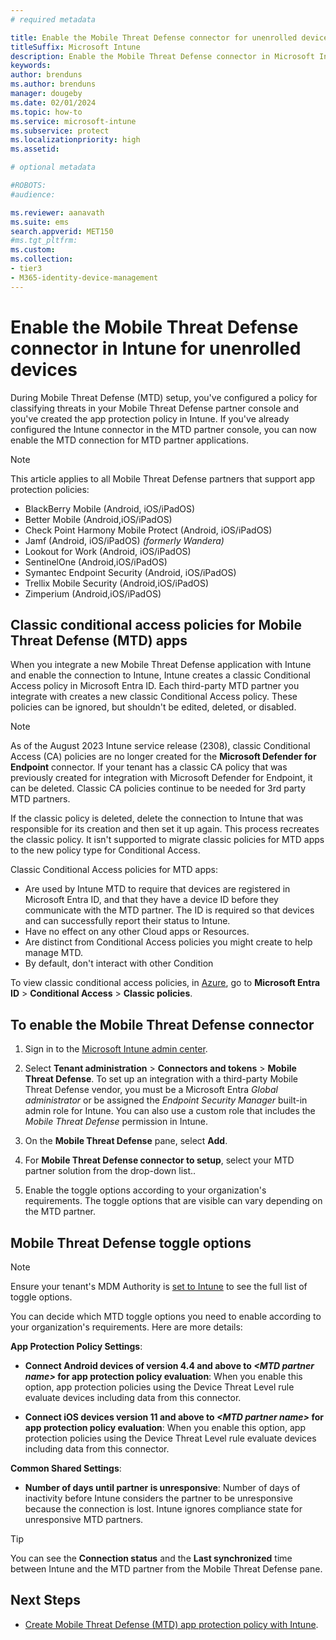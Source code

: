 ```yaml
---
# required metadata

title: Enable the Mobile Threat Defense connector for unenrolled devices
titleSuffix: Microsoft Intune
description: Enable the Mobile Threat Defense connector in Microsoft Intune for unenrolled devices.
keywords:
author: brenduns
ms.author: brenduns
manager: dougeby
ms.date: 02/01/2024
ms.topic: how-to
ms.service: microsoft-intune
ms.subservice: protect
ms.localizationpriority: high
ms.assetid: 

# optional metadata

#ROBOTS:
#audience:

ms.reviewer: aanavath
ms.suite: ems
search.appverid: MET150
#ms.tgt_pltfrm:
ms.custom: 
ms.collection:
- tier3
- M365-identity-device-management
---
```


# Enable the Mobile Threat Defense connector in Intune for unenrolled devices

During Mobile Threat Defense (MTD) setup, you've configured a policy for classifying threats in your Mobile Threat Defense partner console and you've created the app protection policy in Intune. If you've already configured the Intune connector in the MTD partner console, you can now enable the MTD connection for MTD partner applications.

> [!NOTE]
> This article applies to all Mobile Threat Defense partners that support app protection policies:
>
> - BlackBerry Mobile (Android, iOS/iPadOS)
> - Better Mobile (Android,iOS/iPadOS)
> - Check Point Harmony Mobile Protect (Android, iOS/iPadOS)
> - Jamf (Android, iOS/iPadOS) *(formerly Wandera)*
> - Lookout for Work (Android, iOS/iPadOS)
> - SentinelOne (Android,iOS/iPadOS)
> - Symantec Endpoint Security (Android, iOS/iPadOS)
> - Trellix Mobile Security (Android,iOS/iPadOS)
> - Zimperium (Android,iOS/iPadOS)

## Classic conditional access policies for Mobile Threat Defense (MTD) apps

When you integrate a new Mobile Threat Defense application with Intune and enable the connection to Intune, Intune creates a classic Conditional Access policy in Microsoft Entra ID. Each third-party MTD partner you integrate with creates a new classic Conditional Access policy. These policies can be ignored, but shouldn't be edited, deleted, or disabled. 

> [!NOTE]
>
> As of the August 2023 Intune service release (2308), classic Conditional Access (CA) policies are no longer created for the **Microsoft Defender for Endpoint** connector. If your tenant has a classic CA policy that was previously created for integration with Microsoft Defender for Endpoint, it can be deleted. Classic CA policies continue to be needed for 3rd party MTD partners.

If the classic policy is deleted, delete the connection to Intune that was responsible for its creation and then set it up again. This process recreates the classic policy. It isn't supported to migrate classic policies for MTD apps to the new policy type for Conditional Access.

Classic Conditional Access policies for MTD apps:


- Are used by Intune MTD to require that devices are registered in Microsoft Entra ID, and that they have a device ID before they communicate with the MTD partner. The ID is required so that devices and can successfully report their status to Intune.
- Have no effect on any other Cloud apps or Resources.
- Are distinct from Conditional Access policies you might create to help manage MTD.
- By default, don't interact with other Condition

To view classic conditional access policies, in [Azure](https://portal.azure.com/#home), go to **Microsoft Entra ID** > **Conditional Access** > **Classic policies**.

## To enable the Mobile Threat Defense connector

1. Sign in to the [Microsoft Intune admin center](https://go.microsoft.com/fwlink/?linkid=2109431).

2. Select **Tenant administration** > **Connectors and tokens** > **Mobile Threat Defense**. To set up an integration with a third-party Mobile Threat Defense vendor, you must be a Microsoft Entra *Global administrator* or be assigned the *Endpoint Security Manager* built-in admin role for Intune. You can also use a custom role that includes the *Mobile Threat Defense* permission in Intune.

3. On the **Mobile Threat Defense** pane, select **Add**.

4. For **Mobile Threat Defense connector to setup**, select your MTD partner solution from the drop-down list..

5. Enable the toggle options according to your organization's requirements. The toggle options that are visible can vary depending on the MTD partner.

## Mobile Threat Defense toggle options

> [!NOTE]
>
> Ensure your tenant's MDM Authority is [set to Intune](../fundamentals/mdm-authority-set.md#set-mdm-authority-to-intune) to see the full list of toggle options.

You can decide which MTD toggle options you need to enable according to your organization's requirements. Here are more details:

**App Protection Policy Settings**:

- **Connect Android devices of version 4.4 and above to *\<MTD partner name>* for app protection policy evaluation**: When you enable this option, app protection policies using the Device Threat Level rule evaluate devices including data from this connector.

- **Connect iOS devices version 11 and above to *\<MTD partner name>* for app protection policy evaluation**: When you enable this option, app protection policies using the Device Threat Level rule evaluate devices including data from this connector.

**Common Shared Settings**:

- **Number of days until partner is unresponsive**: Number of days of inactivity before Intune considers the partner to be unresponsive because the connection is lost. Intune ignores compliance state for unresponsive MTD partners.

> [!TIP]
>
> You can see the **Connection status** and the **Last synchronized** time between Intune and the MTD partner from the Mobile Threat Defense pane.

## Next Steps

- [Create Mobile Threat Defense (MTD) app protection policy with Intune](mtd-app-protection-policy.md).
